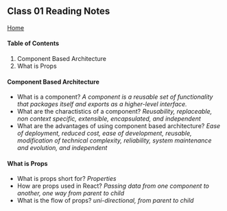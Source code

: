 ## Class 01 Reading Notes
[Home](https://tjohnson986.github.io/reading-notes/)

#### Table of Contents
1. Component Based Architecture
1. What is Props

#### Component Based Architecture
- What is a component? *A component is a reusable set of functionality that packages itself and exports as a higher-level interface.*
- What are the charactistics of a component? *Reusability, replaceable, non context specific, extensible, encapsulated, and independent*
- What are the advantages of using component based architecture? *Ease of deployment, reduced cost, ease of development, reusable, modification of technical complexity, reliability, system maintenance and evolution, and independent*

#### What is Props
- What is props short for? *Properties*
- How are props used in React? *Passing data from one component to another, one way from parent to child*
- What is the flow of props? *uni-directional, from parent to child*